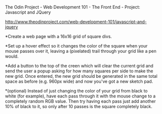 The Odin Project - Web Development 101 - The Front End - Project: Javascript and JQuery

http://www.theodinproject.com/web-development-101/javascript-and-jquery

*Create a web page with a 16x16 grid of square divs.

*Set up a hover effect so it changes the color of the square when
your mouse passes over it, leaving a (pixelated) trail through your grid
like a pen would.

*Add a button to the top of the creen which will clear the current grid and
send the user a popup asking for how many squares per side to make the new grid.
Once entered, the new grid should be generated in the same total space as before
(e.g. 960px wide) and now you've got a new sketch pad.

*(optional) Instead of just changing the color of your grid from black to white
(for example), have each pass through it with the mouse change to a completely
random RGB value. Then try having each pass just add another 10% of black to it,
so only after 10 passes is the square completely black.